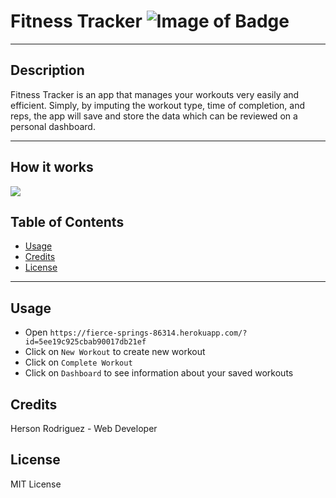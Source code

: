 # Fitness Tracker ![Image of Badge](https://img.shields.io/badge/Fitness%20Tracker-v1.0.0-blue)

***
## Description

Fitness Tracker is an app that manages your workouts very easily and efficient. Simply, by imputing the workout type, time of completion, and reps, the app will save and store the data which can be reviewed on a personal dashboard.

***
## How it works

<img src="..Develop/assets/images/Fitness-Tracker.gif">

## Table of Contents

* [Usage](#usage)
* [Credits](#credits)
* [License](#license)

***

## Usage

* Open `https://fierce-springs-86314.herokuapp.com/?id=5ee19c925cbab90017db21ef`
* Click on `New Workout` to create new workout
* Click on `Complete Workout`
* Click on `Dashboard` to see information about your saved workouts

## Credits

Herson Rodriguez - Web Developer

## License
MIT License
